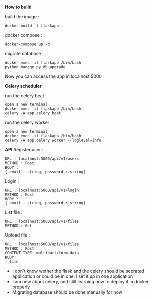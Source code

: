 **How to build**

build the image : 
```
docker build -t flaskapp .
```

docker compose :
```
docker-compose up -d
```

migrate database : 
```
docker exec -it flaskapp /bin/bash
python manage.py db upgrade
```

Now you can access the app in localhost:5000



**Celery scheduler**

run the celery beat : 
```
open a new terminal
docker exec -it flaskapp /bin/bash
celery -A app.celery beat
```

run the celery worker : 
```
open a new terminal
docker exec -it flaskapp /bin/bash
celery -A app.celery worker --loglevel=info
```

**API**
Register user : 
```
URL : localhost:5000/api/v1/users
METHOD : Post
BODY : 
{ email : string, password : string}
```

Login : 
```
URL : localhost:5000/api/v1/login
METHOD : Post
BODY : 
{ email : string, password : string}
```

List file : 
```
URL : localhost:5000/api/v1/files
METHOD : Get
```


Upload file : 
```
URL : localhost:5000/api/v1/files
METHOD : Post
CONTENT-TYPE: multipart/form-data
BODY: 
- file 
```



- I don't know wether the flask and the celery should be seprated application or could be in one, I set it up in one application
- I am new about celery, and still learning how to deploy it in docker properly
- Migrating database should be done manually for now
